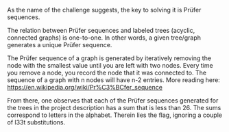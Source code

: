 As the name of the challenge suggests, the key to solving it is Prüfer sequences.

The relation between Prüfer sequences and labeled trees (acyclic, connected graphs) is one-to-one. In other words, a given tree/graph generates a unique Prüfer sequence.

The Prüfer sequence of a graph is generated by iteratively removing the node with the smallest value until you are left with two nodes. Every time you remove a node, you record the node that it was connected to. The sequence of a graph with n nodes will have n-2 entries. More reading here: https://en.wikipedia.org/wiki/Pr%C3%BCfer_sequence

From there, one observes that each of the Prüfer sequences generated for the trees in the project description has a sum that is less than 26. The sums correspond to letters in the alphabet. Therein lies the flag, ignoring a couple of l33t substitutions.
